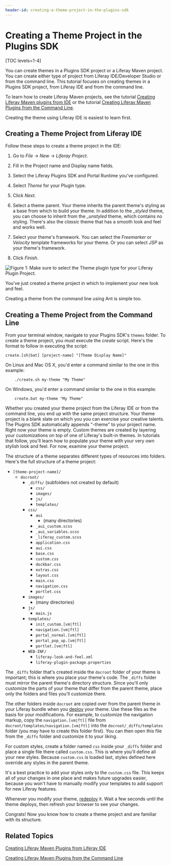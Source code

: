 ```yaml
---
header-id: creating-a-theme-project-in-the-plugins-sdk
---
```


# Creating a Theme Project in the Plugins SDK

[TOC levels=1-4]

You can create themes in a Plugins SDK project or a Liferay Maven project. You
can create either type of project from Liferay IDE/Developer Studio or from the
command line. This tutorial focuses on creating themes in a Plugins SDK project,
from Liferay IDE and from the command line. 

To learn how to create Liferay Maven projects, see the tutorial
[Creating Liferay Maven plugins from IDE](/docs/6-2/tutorials/-/knowledge_base/t/creating-liferay-maven-plugins-from-liferay-ide) 
or the tutorial
[Creating Liferay Maven Plugins from the Command Line](/docs/6-2/tutorials/-/knowledge_base/t/creating-liferay-maven-plugins-from-the-command-lin). 

Creating the theme using Liferay IDE is easiest to learn first.

## Creating a Theme Project from Liferay IDE

Follow these steps to create a theme project in the IDE:

1.  Go to *File* &rarr; *New* &rarr; *Liferay Project*. 

2.  Fill in the Project name and Display name fields.

3.  Select the Liferay Plugins SDK and Portal Runtime you've configured. 

4.  Select *Theme* for your Plugin type. 

5.  Click *Next*. 

6.  Select a theme parent. Your theme inherits the parent theme's styling as a
    base from which to build your theme. In addition to the *_styled* theme, you
    can choose to inherit from the *_unstyled* theme, which contains no styling.
    There's also the *classic* theme that has a smooth look and feel and works
    well. 

7.  Select your theme's framework. You can select the *Freemarker* or *Velocity*
    template frameworks for your theme. Or you can select *JSP* as your theme's
    framework. 

8.  Click *Finish*.

![Figure 1: Make sure to select the *Theme* plugin type for your Liferay Plugin Project.](../../images/theme-create-a-theme-project.png)

You've just created a theme project in which to implement your new look and
feel. 

Creating a theme from the command line using Ant is simple too.

## Creating a Theme Project from the Command Line

From your terminal window, navigate to your Plugins SDK's `themes` folder. To
create a theme project, you must execute the *create* script. Here's the format
to follow in executing the script: 

    create.[sh|bat] [project-name] "[Theme Display Name]"

On Linux and Mac OS X, you'd enter a command similar to the one in this example:

        ./create.sh my-theme "My Theme"

On Windows, you'd enter a command similar to the one in this example:

        create.bat my-theme "My Theme"

Whether you created your theme project from the Liferay IDE or from the command
line, you end up with the same project structure. Your theme project is a blank
slate on which you you can exercise your creative talents. The Plugins SDK
automatically appends "-theme" to your project name. Right now your theme is
empty. Custom themes are created by layering your customizations on top of one
of Liferay's built-in themes. In tutorials that follow, you'll
learn how to populate your theme with your very own stylish look and feel. For
now, examine your theme project. 

The structure of a theme separates different types of resources into folders.
Here's the full structure of a theme project:

- `[theme-project-name]/`
    - `docroot/`
        - `_diffs/` (subfolders not created by default)
            - `css/`
            - `images/`
            - `js/`
            - `templates/`
        - `css/`
        	- `aui`
        		- (many directories)
        	- `_aui_custom.scss`
        	- `_aui_variables.scss`
        	- `_liferay_custom.scss`
            - `application.css`
            - `aui.css`
            - `base.css`
            - `custom.css`
            - `dockbar.css`
            - `extras.css`
            - `layout.css`
            - `main.css`
            - `navigation.css`
            - `portlet.css`
        - `images/`
            -   (many directories)
        - `js/`
            - `main.js`
        - `templates/`
            - `init_custom.[vm|ftl]`
            - `navigation.[vm|ftl]`
            - `portal_normal.[vm|ftl]`
            - `portal_pop_up.[vm|ftl]`
            - `portlet.[vm|ftl]`
        - `WEB-INF/`
        	- `liferay-look-and-feel.xml`
            - `liferay-plugin-package.properties`
 
The `_diffs` folder that's created inside the `docroot` folder of your theme
is important; this is where you place your theme's code. The `_diffs` folder
must mirror the parent theme's directory structure. Since you'll only customize
the parts of your theme that differ from the parent theme, place only the
folders and files you'll customize there. 

The other folders inside `docroot` are copied over from the parent theme in
your Liferay bundle when you
[deploy](/docs/6-2/tutorials/-/knowledge_base/t/deploying-plugins)
your theme. Use these files as the basis for your modifications. For example, to
customize the navigation markup, copy the `navigation.[vm|ftl]` file from
`docroot/templates/navigation.[vm|ftl]` into the `docroot/_diffs/templates`
folder (you may have to create this folder first). You can then open this file
from the `_diffs` folder and customize it to your liking. 

For custom styles, create a folder named `css` inside your `_diffs` folder and
place a single file there called `custom.css`. This is where you'll define all
your new styles. Because `custom.css` is loaded last, styles defined here
override any styles in the parent theme.

It's a best practice to add your styles only to the `custom.css` file. This
keeps all of your changes in one place and makes future upgrades easier, because
you won't have to manually modify your templates to add support for new Liferay
features. 

Whenever you modify your theme,
[redeploy](/docs/6-2/tutorials/-/knowledge_base/t/deploying-plugins)
it. Wait a few seconds until the theme deploys, then refresh your browser to see
your changes. 

Congrats! Now you know how to create a theme project and are familiar with its
structure. 

## Related Topics

[Creating Liferay Maven Plugins from Liferay IDE](/docs/6-2/tutorials/-/knowledge_base/t/creating-liferay-maven-plugins-from-liferay-ide)

[Creating Liferay Maven Plugins from the Command Line](/docs/6-2/tutorials/-/knowledge_base/t/creating-liferay-maven-plugins-from-the-command-lin)
